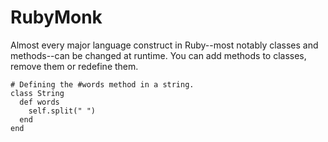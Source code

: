 # RubyMonk

Almost every major language construct in Ruby--most notably classes and methods--can be changed at runtime. You can add methods to classes, remove them or redefine them.

    # Defining the #words method in a string.
    class String
      def words
        self.split(" ")
      end
    end


